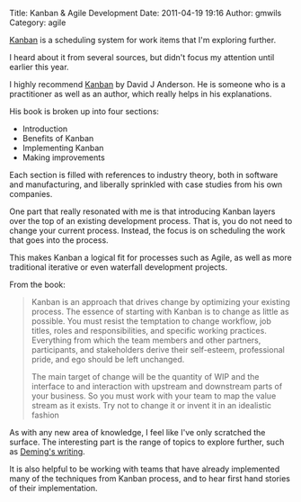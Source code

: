 Title: Kanban & Agile Development
Date: 2011-04-19 19:16
Author: gmwils
Category: agile

[Kanban][] is a scheduling system for work items that I'm exploring
further.

I heard about it from several sources, but didn't focus my attention
until earlier this year.

I highly recommend [Kanban][1] by David J Anderson. He is someone who is
a practitioner as well as an author, which really helps in his
explanations.

His book is broken up into four sections:

-   Introduction
-   Benefits of Kanban
-   Implementing Kanban
-   Making improvements

Each section is filled with references to industry theory, both in
software and manufacturing, and liberally sprinkled with case studies
from his own companies.

One part that really resonated with me is that introducing Kanban layers
over the top of an existing development process. That is, you do not
need to change your current process. Instead, the focus is on scheduling
the work that goes into the process.

This makes Kanban a logical fit for processes such as Agile, as well as
more traditional iterative or even waterfall development projects.

From the book:

> Kanban is an approach that drives change by optimizing your existing
> process. The essence of starting with Kanban is to change as little as
> possible. You must resist the temptation to change workflow, job
> titles, roles and responsibilities, and specific working practices.
> Everything from which the team members and other partners,
> participants, and stakeholders derive their self-esteem, professional
> pride, and ego should be left unchanged.
>
> The main target of change will be the quantity of WIP and the
> interface to and interaction with upstream and downstream parts of
> your business. So you must work with your team to map the value stream
> as it exists. Try not to change it or invent it in an idealistic
> fashion

As with any new area of knowledge, I feel like I've only scratched the
surface. The interesting part is the range of topics to explore further,
such as [Deming's writing][].

It is also helpful to be working with teams that have already
implemented many of the techniques from Kanban process, and to hear
first hand stories of their implementation.

  [Kanban]: http://en.wikipedia.org/wiki/Kanban
  [1]: http://www.amazon.com/gp/product/0984521402/ref=as_li_ss_tl?ie=UTF8&tag=pseudofish-20&linkCode=as2&camp=217145&creative=399349&creativeASIN=0984521402
  [Deming's writing]: http://en.wikipedia.org/wiki/W._Edwards_Deming
